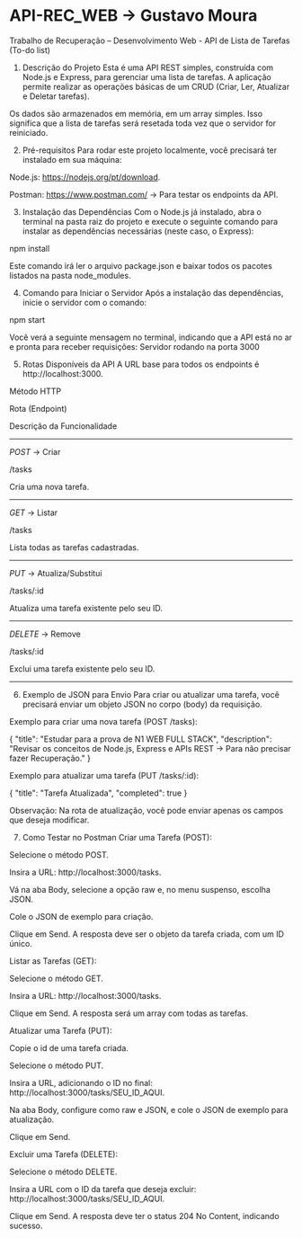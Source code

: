 # API-REC_WEB -> Gustavo Moura
Trabalho de Recuperação – Desenvolvimento Web - API de Lista de Tarefas (To-do list)


1. Descrição do Projeto
Esta é uma API REST simples, construída com Node.js e Express, para gerenciar uma lista de tarefas. A aplicação permite realizar as operações básicas de um CRUD (Criar, Ler, Atualizar e Deletar tarefas).

Os dados são armazenados em memória, em um array simples. Isso significa que a lista de tarefas será resetada toda vez que o servidor for reiniciado.

2. Pré-requisitos
Para rodar este projeto localmente, você precisará ter instalado em sua máquina:

Node.js: https://nodejs.org/pt/download.

Postman: https://www.postman.com/ -> Para testar os endpoints da API.

3. Instalação das Dependências
Com o Node.js já instalado, abra o terminal na pasta raiz do projeto e execute o seguinte comando para instalar as dependências necessárias (neste caso, o Express):

npm install

Este comando irá ler o arquivo package.json e baixar todos os pacotes listados na pasta node_modules.

4. Comando para Iniciar o Servidor
Após a instalação das dependências, inicie o servidor com o comando:

npm start

Você verá a seguinte mensagem no terminal, indicando que a API está no ar e pronta para receber requisições:
Servidor rodando na porta 3000

5. Rotas Disponíveis da API
A URL base para todos os endpoints é http://localhost:3000.

Método HTTP

Rota (Endpoint)

Descrição da Funcionalidade

-------------------------------------------

*POST* -> Criar

/tasks

Cria uma nova tarefa.

-------------------------------------------

*GET* -> Listar

/tasks

Lista todas as tarefas cadastradas.

-------------------------------------------

*PUT* -> Atualiza/Substitui

/tasks/:id

Atualiza uma tarefa existente pelo seu ID.

-------------------------------------------

*DELETE* -> Remove

/tasks/:id

Exclui uma tarefa existente pelo seu ID.

-------------------------------------------

6. Exemplo de JSON para Envio
Para criar ou atualizar uma tarefa, você precisará enviar um objeto JSON no corpo (body) da requisição.

Exemplo para criar uma nova tarefa (POST /tasks):

{
  "title": "Estudar para a prova de N1 WEB FULL STACK",
  "description": "Revisar os conceitos de Node.js, Express e APIs REST -> Para não precisar fazer Recuperação."
}

Exemplo para atualizar uma tarefa (PUT /tasks/:id):

{
  "title": "Tarefa Atualizada",
  "completed": true
}

Observação: Na rota de atualização, você pode enviar apenas os campos que deseja modificar.

7. Como Testar no Postman
Criar uma Tarefa (POST):

Selecione o método POST.

Insira a URL: http://localhost:3000/tasks.

Vá na aba Body, selecione a opção raw e, no menu suspenso, escolha JSON.

Cole o JSON de exemplo para criação.

Clique em Send. A resposta deve ser o objeto da tarefa criada, com um ID único.

Listar as Tarefas (GET):

Selecione o método GET.

Insira a URL: http://localhost:3000/tasks.

Clique em Send. A resposta será um array com todas as tarefas.

Atualizar uma Tarefa (PUT):

Copie o id de uma tarefa criada.

Selecione o método PUT.

Insira a URL, adicionando o ID no final: http://localhost:3000/tasks/SEU_ID_AQUI.

Na aba Body, configure como raw e JSON, e cole o JSON de exemplo para atualização.

Clique em Send.

Excluir uma Tarefa (DELETE):

Selecione o método DELETE.

Insira a URL com o ID da tarefa que deseja excluir: http://localhost:3000/tasks/SEU_ID_AQUI.

Clique em Send. A resposta deve ter o status 204 No Content, indicando sucesso.
